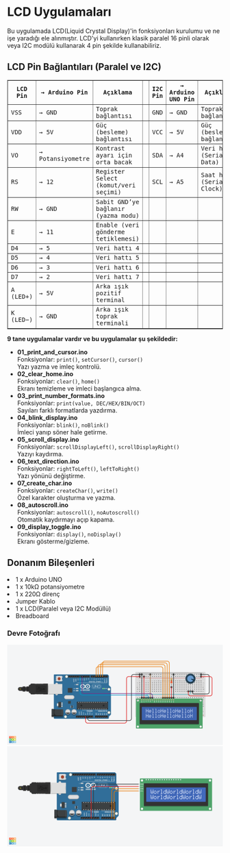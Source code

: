 <h1>LCD Uygulamaları</h1>
Bu uygulamada LCD(Liquid Crystal Display)'in fonksiyonları kurulumu ve ne işe yaradığı ele alınmıştır.
LCD'yi kullanırken klasik paralel 16 pinli olarak veya I2C modülü kullanarak 4 pin şekilde kullanabiliriz.
<h2>LCD Pin Bağlantıları (Paralel ve I2C)</h2>

<table border="1" cellpadding="6" cellspacing="0" style="border-collapse: collapse; width: 100%; max-width: 700px; font-family: monospace;">
  <thead>
    <tr>
      <th>LCD Pin</th>
      <th>→ Arduino Pin</th>
      <th>Açıklama</th>
      <th style="width: 40px;"></th> <!-- boşluk için -->
      <th>I2C Pin</th>
      <th>→ Arduino UNO Pin</th>
      <th>Açıklama</th>
    </tr>
  </thead>
  <tbody>
    <tr>
      <td>VSS</td>
      <td>→ GND</td>
      <td>Toprak bağlantısı</td>
      <td></td>
      <td>GND</td>
      <td>→ GND</td>
      <td>Toprak bağlantısı</td>
    </tr>
    <tr>
      <td>VDD</td>
      <td>→ 5V</td>
      <td>Güç (besleme) bağlantısı</td>
      <td></td>
      <td>VCC</td>
      <td>→ 5V</td>
      <td>Güç (besleme) bağlantısı</td>
    </tr>
    <tr>
      <td>VO</td>
      <td>→ Potansiyometre</td>
      <td>Kontrast ayarı için orta bacak</td>
      <td></td>
      <td>SDA</td>
      <td>→ A4</td>
      <td>Veri hattı (Serial Data)</td>
    </tr>
    <tr>
      <td>RS</td>
      <td>→ 12</td>
      <td>Register Select (komut/veri seçimi)</td>
      <td></td>
      <td>SCL</td>
      <td>→ A5</td>
      <td>Saat hattı (Serial Clock)</td>
    </tr>
    <tr>
      <td>RW</td>
      <td>→ GND</td>
      <td>Sabit GND’ye bağlanır (yazma modu)</td>
      <td></td>
      <td></td>
      <td></td>
      <td></td>
    </tr>
    <tr>
      <td>E</td>
      <td>→ 11</td>
      <td>Enable (veri gönderme tetiklemesi)</td>
      <td></td>
      <td></td>
      <td></td>
      <td></td>
    </tr>
    <tr>
      <td>D4</td>
      <td>→ 5</td>
      <td>Veri hattı 4</td>
      <td></td>
      <td></td>
      <td></td>
      <td></td>
    </tr>
    <tr>
      <td>D5</td>
      <td>→ 4</td>
      <td>Veri hattı 5</td>
      <td></td>
      <td></td>
      <td></td>
      <td></td>
    </tr>
    <tr>
      <td>D6</td>
      <td>→ 3</td>
      <td>Veri hattı 6</td>
      <td></td>
      <td></td>
      <td></td>
      <td></td>
    </tr>
    <tr>
      <td>D7</td>
      <td>→ 2</td>
      <td>Veri hattı 7</td>
      <td></td>
      <td></td>
      <td></td>
      <td></td>
    </tr>
    <tr>
      <td>A (LED+)</td>
      <td>→ 5V</td>
      <td>Arka ışık pozitif terminal</td>
      <td></td>
      <td></td>
      <td></td>
      <td></td>
    </tr>
    <tr>
      <td>K (LED−)</td>
      <td>→ GND</td>
      <td>Arka ışık toprak terminali</td>
      <td></td>
      <td></td>
      <td></td>
      <td></td>
    </tr>
  </tbody>
</table>
<p><strong>9 tane uygulamalar vardır ve bu uygulamalar şu şekildedir:</strong></p>
<ul>
  <li><strong>01_print_and_cursor.ino</strong><br>
    Fonksiyonlar: <code>print()</code>, <code>setCursor()</code>, <code>cursor()</code><br>
    Yazı yazma ve imleç kontrolü.
  </li>
  <li><strong>02_clear_home.ino</strong><br>
    Fonksiyonlar: <code>clear()</code>, <code>home()</code><br>
    Ekranı temizleme ve imleci başlangıca alma.
  </li>
  <li><strong>03_print_number_formats.ino</strong><br>
    Fonksiyonlar: <code>print(value, DEC/HEX/BIN/OCT)</code><br>
    Sayıları farklı formatlarda yazdırma.
  </li>
  <li><strong>04_blink_display.ino</strong><br>
    Fonksiyonlar: <code>blink()</code>, <code>noBlink()</code><br>
    İmleci yanıp söner hale getirme.
  </li>
  <li><strong>05_scroll_display.ino</strong><br>
    Fonksiyonlar: <code>scrollDisplayLeft()</code>, <code>scrollDisplayRight()</code><br>
    Yazıyı kaydırma.
  </li>
  <li><strong>06_text_direction.ino</strong><br>
    Fonksiyonlar: <code>rightToLeft()</code>, <code>leftToRight()</code><br>
    Yazı yönünü değiştirme.
  </li>
  <li><strong>07_create_char.ino</strong><br>
    Fonksiyonlar: <code>createChar()</code>, <code>write()</code><br>
    Özel karakter oluşturma ve yazma.
  </li>
  <li><strong>08_autoscroll.ino</strong><br>
    Fonksiyonlar: <code>autoscroll()</code>, <code>noAutoscroll()</code><br>
    Otomatik kaydırmayı açıp kapama.
  </li>
  <li><strong>09_display_toggle.ino</strong><br>
    Fonksiyonlar: <code>display()</code>, <code>noDisplay()</code><br>
    Ekranı gösterme/gizleme.
  </li>
</ul>


<h2>Donanım Bileşenleri</h2>
<li>1 x Arduino UNO</li>
<li>1 x 10kΩ potansiyometre</li>
<li>1 x 220Ω direnç</li>
<li>Jumper Kablo</li>
<li>1 x LCD(Paralel veya I2C Modüllü)</li>
<li>Breadboard</li>

<h3>Devre Fotoğrafı</h3>
<img src="StandartLCD.png" alt="LCD(Standart)" />
<img src="I2C.png" alt="LCD(I2C)" />
